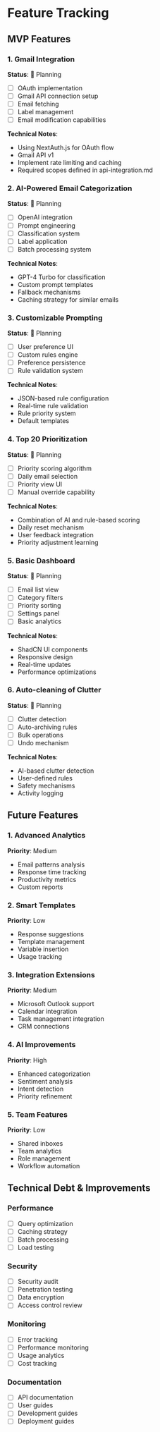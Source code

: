 # Feature Tracking

## MVP Features

### 1. Gmail Integration

**Status**: 🔄 Planning

- [ ] OAuth implementation
- [ ] Gmail API connection setup
- [ ] Email fetching
- [ ] Label management
- [ ] Email modification capabilities

**Technical Notes**:

- Using NextAuth.js for OAuth flow
- Gmail API v1
- Implement rate limiting and caching
- Required scopes defined in api-integration.md

### 2. AI-Powered Email Categorization

**Status**: 🔄 Planning

- [ ] OpenAI integration
- [ ] Prompt engineering
- [ ] Classification system
- [ ] Label application
- [ ] Batch processing system

**Technical Notes**:

- GPT-4 Turbo for classification
- Custom prompt templates
- Fallback mechanisms
- Caching strategy for similar emails

### 3. Customizable Prompting

**Status**: 🔄 Planning

- [ ] User preference UI
- [ ] Custom rules engine
- [ ] Preference persistence
- [ ] Rule validation system

**Technical Notes**:

- JSON-based rule configuration
- Real-time rule validation
- Rule priority system
- Default templates

### 4. Top 20 Prioritization

**Status**: 🔄 Planning

- [ ] Priority scoring algorithm
- [ ] Daily email selection
- [ ] Priority view UI
- [ ] Manual override capability

**Technical Notes**:

- Combination of AI and rule-based scoring
- Daily reset mechanism
- User feedback integration
- Priority adjustment learning

### 5. Basic Dashboard

**Status**: 🔄 Planning

- [ ] Email list view
- [ ] Category filters
- [ ] Priority sorting
- [ ] Settings panel
- [ ] Basic analytics

**Technical Notes**:

- ShadCN UI components
- Responsive design
- Real-time updates
- Performance optimizations

### 6. Auto-cleaning of Clutter

**Status**: 🔄 Planning

- [ ] Clutter detection
- [ ] Auto-archiving rules
- [ ] Bulk operations
- [ ] Undo mechanism

**Technical Notes**:

- AI-based clutter detection
- User-defined rules
- Safety mechanisms
- Activity logging

## Future Features

### 1. Advanced Analytics

**Priority**: Medium

- Email patterns analysis
- Response time tracking
- Productivity metrics
- Custom reports

### 2. Smart Templates

**Priority**: Low

- Response suggestions
- Template management
- Variable insertion
- Usage tracking

### 3. Integration Extensions

**Priority**: Medium

- Microsoft Outlook support
- Calendar integration
- Task management integration
- CRM connections

### 4. AI Improvements

**Priority**: High

- Enhanced categorization
- Sentiment analysis
- Intent detection
- Priority refinement

### 5. Team Features

**Priority**: Low

- Shared inboxes
- Team analytics
- Role management
- Workflow automation

## Technical Debt & Improvements

### Performance

- [ ] Query optimization
- [ ] Caching strategy
- [ ] Batch processing
- [ ] Load testing

### Security

- [ ] Security audit
- [ ] Penetration testing
- [ ] Data encryption
- [ ] Access control review

### Monitoring

- [ ] Error tracking
- [ ] Performance monitoring
- [ ] Usage analytics
- [ ] Cost tracking

### Documentation

- [ ] API documentation
- [ ] User guides
- [ ] Development guides
- [ ] Deployment guides
